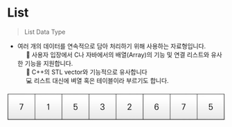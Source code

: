 # List

> List Data Type

* 여러 개의 데이터를 연속적으로 담아 처리하기 위해 사용하는 자료형입니다.<br>
&nbsp;&nbsp;&nbsp;&nbsp; 🧷 사용자 입장에서 C나 자바에서의 배열(Array)의 기능 및 연결 리스트와 유사한 기능을 지원합니다.<br>
&nbsp;&nbsp;&nbsp;&nbsp; 🎈 C++의 STL vector와 기능적으로 유사합니다<br>
&nbsp;&nbsp;&nbsp;&nbsp; 💻 리스트 대신에 벼열 혹은 테이블이라 부르기도 합니다.<br>

<img src="../../img/list.jpg">
